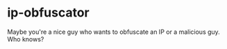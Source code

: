 # ip-obfuscator
Maybe you're a nice guy who wants to obfuscate an IP or a malicious guy. Who knows?
